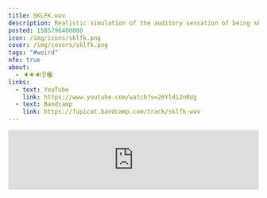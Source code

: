 ```yaml
---
title: SKLFK.wav
description: Realistic simulation of the auditory sensation of being sklfkd.
posted: 1585796400000
icon: /img/icons/sklfk.png
cover: /img/covers/sklfk.png
tags: "#weird"
nfe: true
about:
  - 🔈🔉🔊👂🔇
links:
  - text: YouTube
    link: https://www.youtube.com/watch?v=26Yldi2nRUg
  - text: Bandcamp
    link: https://fupicat.bandcamp.com/track/sklfk-wav
---
```

<iframe style="border: 0; width: 100%; max-width: 700px; margin: auto; height: 120px;" src="https://bandcamp.com/EmbeddedPlayer/track=1232678949/size=large/bgcol=333333/linkcol=ffffff/tracklist=false/artwork=small/transparent=true/" seamless><a href="https://fupicat.bandcamp.com/track/sklfk-wav">SKLFK.wav by fupicat</a></iframe>